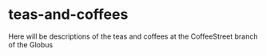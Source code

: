 # teas-and-coffees
Here will be descriptions of the teas and coffees at the CoffeeStreet branch of the Globus
